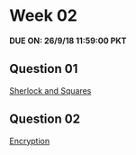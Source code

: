 # Week 02

**DUE ON: 26/9/18 11:59:00 PKT**

## Question 01
[Sherlock and Squares](https://www.hackerrank.com/challenges/sherlock-and-squares/problem)

## Question 02
[Encryption](https://www.hackerrank.com/challenges/encryption/problem)

